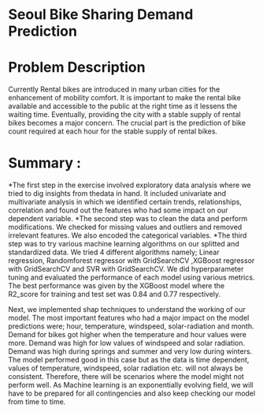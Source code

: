 # Seoul Bike Sharing Demand Prediction
# Problem Description
  Currently Rental bikes are introduced in many urban cities for the enhancement of mobility comfort. It is important to make the rental bike available and accessible to   the public at the right time as it lessens the waiting time. Eventually, providing the city with a stable supply of rental bikes becomes a major concern. The crucial     part is the prediction of bike count required at each hour for the stable supply of rental bikes.
# Summary :
   *The first step in the exercise involved exploratory data analysis where we tried to dig insights from thedata in hand. It included univariate and multivariate           analysis in which we identified certain trends, relationships, correlation and found out the features who had some impact on our dependent variable.
   *The second step was to clean the data and perform modifications. We checked for missing values and outliers and removed irrelevant features. We also encoded the         categorical variables.
    *The third step was to try various machine learning algorithms on our splitted and standardized data. We tried 4 different algorithms namely; Linear regression,          Randomforest regressor with GridSearchCV ,XGBoost regressor with GridSearchCV and SVR with GridSearchCV. We did hyperparameter tuning and evaluated the performance      of each model using various metrics. The best performance was given by the XGBoost model where the R2_score for training and test set was 0.84 and 0.77     respectively.          
    
Next, we implemented shap techniques to understand the working of our model. The most important features who had a major impact on the model predictions were; hour, temperature, windspeed, solar-radiation and month. Demand for bikes got higher when the temperature and hour values were more. Demand was high for low values of windspeed and solar radiation. Demand was high during springs and summer and very low during winters. The model performed good in this case but as the data is time dependent, values of temperature, windspeed, solar radiation etc. will not always be consistent.
Therefore, there will be scenarios where the model might not perform well. As Machine learning is an exponentially evolving field, we will have to be prepared for all contingencies and also keep checking our model from time to time.
